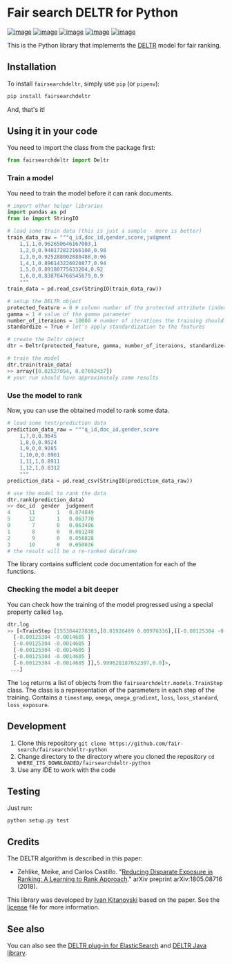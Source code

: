# Fair search DELTR for Python

[![image](https://img.shields.io/pypi/status/fairsearchdeltr.svg)](https://pypi.org/project/fairsearchdeltr/)
[![image](https://img.shields.io/pypi/v/fairsearchdeltr.svg)](https://pypi.org/project/fairsearchdeltr/)
[![image](https://img.shields.io/pypi/pyversions/fairsearchdeltr.svg)](https://pypi.org/project/fairsearchdeltr/)
[![image](https://img.shields.io/pypi/l/fairsearchdeltr.svg)](https://pypi.org/project/fairsearchdeltr/)
[![image](https://img.shields.io/pypi/implementation/fairsearchdeltr.svg)](https://pypi.org/project/fairsearchdeltr/)

This is the Python library that implements the [DELTR](https://arxiv.org/pdf/1805.08716.pdf) model for fair ranking.

## Installation

To install `fairsearchdeltr`, simply use `pip` (or `pipenv`):
```bash
pip install fairsearchdeltr
```
And, that's it!

## Using it in your code

You need to import the class from the package first: 
```python
from fairsearchdeltr import Deltr
```

### Train a model

You need to train the model before it can rank documents.
```python
# import other helper libraries
import pandas as pd
from io import StringIO

# load some train data (this is just a sample - more is better)
train_data_raw = """q_id,doc_id,gender,score,judgment
    1,1,1,0.962650646167003,1
    1,2,0,0.940172822166108,0.98
    1,3,0,0.925288002880488,0.96
    1,4,1,0.896143226020877,0.94
    1,5,0,0.89180775633204,0.92
    1,6,0,0.838704766545679,0.9
    """
train_data = pd.read_csv(StringIO(train_data_raw))

# setup the DELTR object
protected_feature = 0 # column number of the protected attribute (index after query and document id)
gamma = 1 # value of the gamma parameter
number_of_iteraions = 10000 # number of iterations the training should run
standardize = True # let's apply standardization to the features

# create the Deltr object
dtr = Deltr(protected_feature, gamma, number_of_iteraions, standardize=standardize)

# train the model
dtr.train(train_data)
>> array([0.02527054, 0.07692437])
# your run should have approximately same results  
```

### Use the model to rank 

Now, you can use the obtained model to rank some data.
```python
# load some test/prediction data
prediction_data_raw = """q_id,doc_id,gender,score
    1,7,0,0.9645
    1,8,0,0.9524
    1,9,0,0.9285
    1,10,0,0.8961
    1,11,1,0.8911
    1,12,1,0.8312
    """
prediction_data = pd.read_csv(StringIO(prediction_data_raw))

# use the model to rank the data  
dtr.rank(prediction_data)
>> doc_id  gender  judgement
4      11       1   0.074849
5      12       1   0.063770
0       7       0   0.063486
1       8       0   0.061248
2       9       0   0.056828
3      10       0   0.050836
# the result will be a re-ranked dataframe
```
The library contains sufficient code documentation for each of the functions.
### Checking the model a bit deeper

You can check how the training of the model progressed using a special property called `log`.
```python
dtr.log
>> [<TrainStep [1553844278383,[0.01926469 0.00976336],[[-0.00125304 -0.0014605 ]
  [-0.00125304 -0.0014605 ]
  [-0.00125304 -0.0014605 ]
  [-0.00125304 -0.0014605 ]
  [-0.00125304 -0.0014605 ]
  [-0.00125304 -0.0014605 ]],5.999620187652397,0.0]>,
 ...]
```
The `log` returns a list of objects from the `fairsearchdeltr.models.TrainStep` class. The class is a representation of the parameters in each step of the training.
    Contains a `timestamp`, `omega`, `omega_gradient`, `loss`, `loss_standard`, `loss_exposure`.

## Development

1. Clone this repository `git clone https://github.com/fair-search/fairsearchdeltr-python`
2. Change directory to the directory where you cloned the repository `cd WHERE_ITS_DOWNLOADED/fairsearchdeltr-python`
3. Use any IDE to work with the code

## Testing

Just run:
```
python setup.py test 
```

## Credits

The DELTR algorithm is described in this paper:

* Zehlike, Meike, and Carlos Castillo. "[Reducing Disparate Exposure in Ranking:
A Learning to Rank Approach](https://doi.org/10.1145/3132847.3132938)." arXiv preprint arXiv:1805.08716 (2018).

This library was developed by [Ivan Kitanovski](http://ivankitanovski.com/) based on the paper. See the [license](https://github.com/fair-search/fairsearchcore-python/blob/master/LICENSE) file for more information.

## See also

You can also see the [DELTR plug-in for ElasticSearch](https://github.com/fair-search/fairsearchdeltr-elasticsearch-plugin)
 and [DELTR Java library](https://github.com/fair-search/fairsearchdeltr-java).



 
  